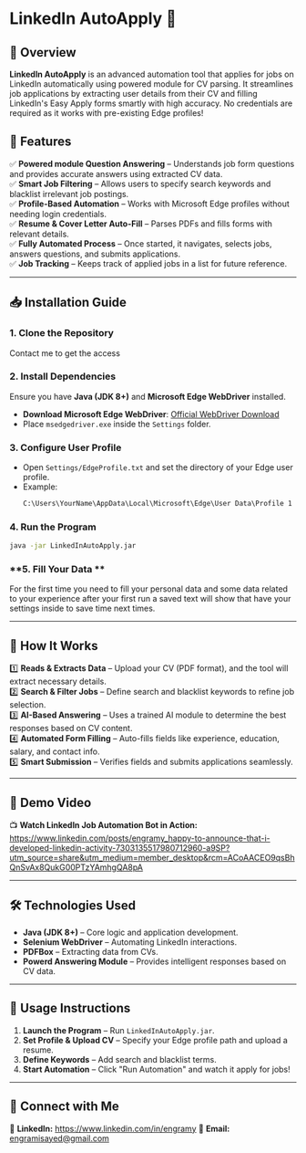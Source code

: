 # LinkedIn AutoApply 🚀 

## 🔹 Overview

**LinkedIn AutoApply** is an advanced automation tool that applies for jobs on LinkedIn automatically using powered module for CV parsing. It streamlines job applications by extracting user details from their CV and filling LinkedIn's Easy Apply forms smartly with high accuracy. No credentials are required as it works with pre-existing Edge profiles!

## 🌟 Features

✅ **Powered module Question Answering** – Understands job form questions and provides accurate answers using extracted CV data.  
✅ **Smart Job Filtering** – Allows users to specify search keywords and blacklist irrelevant job postings.  
✅ **Profile-Based Automation** – Works with Microsoft Edge profiles without needing login credentials.  
✅ **Resume & Cover Letter Auto-Fill** – Parses PDFs and fills forms with relevant details.  
✅ **Fully Automated Process** – Once started, it navigates, selects jobs, answers questions, and submits applications.  
✅ **Job Tracking** – Keeps track of applied jobs in a list for future reference.  

---

## 📥 Installation Guide

### **1. Clone the Repository**
Contact me to get the access
 
### **2. Install Dependencies**
Ensure you have **Java (JDK 8+)** and **Microsoft Edge WebDriver** installed.

- **Download Microsoft Edge WebDriver**: [Official WebDriver Download](https://developer.microsoft.com/en-us/microsoft-edge/tools/webdriver/)
- Place `msedgedriver.exe` inside the `Settings` folder.

### **3. Configure User Profile**
- Open `Settings/EdgeProfile.txt` and set the directory of your Edge user profile.
- Example:
  ```txt
  C:\Users\YourName\AppData\Local\Microsoft\Edge\User Data\Profile 1
  ```

### **4. Run the Program**
```sh
java -jar LinkedInAutoApply.jar
```
### **5. Fill Your Data **
For the first time you need to fill your personal data and some data related to your experience 
after your first run a saved text will show that have your settings inside to save time next times.


---

## 🚀 How It Works

1️⃣ **Reads & Extracts Data** – Upload your CV (PDF format), and the tool will extract necessary details.  
2️⃣ **Search & Filter Jobs** – Define search and blacklist keywords to refine job selection.  
3️⃣ **AI-Based Answering** – Uses a trained AI module to determine the best responses based on CV content.  
4️⃣ **Automated Form Filling** – Auto-fills fields like experience, education, salary, and contact info.  
5️⃣ **Smart Submission** – Verifies fields and submits applications seamlessly.

---

## 🎥 Demo Video
📺 **Watch LinkedIn Job Automation Bot in Action:**  
https://www.linkedin.com/posts/engramy_happy-to-announce-that-i-developed-linkedin-activity-7303135517980712960-a9SP?utm_source=share&utm_medium=member_desktop&rcm=ACoAACEO9qsBhQnSvAx8QukG00PTzYAmhgQA8pA

---

## 🛠 Technologies Used

- **Java (JDK 8+)** – Core logic and application development.  
- **Selenium WebDriver** – Automating LinkedIn interactions.  
- **PDFBox** – Extracting data from CVs.  
- **Powerd Answering Module** – Provides intelligent responses based on CV data.  

---

## 📌 Usage Instructions

1. **Launch the Program** – Run `LinkedInAutoApply.jar`.
2. **Set Profile & Upload CV** – Specify your Edge profile path and upload a resume.
3. **Define Keywords** – Add search and blacklist terms.
4. **Start Automation** – Click "Run Automation" and watch it apply for jobs!

---

## 🌟 Connect with Me

💼 **LinkedIn:** https://www.linkedin.com/in/engramy
📧 **Email:** engramisayed@gmail.com

